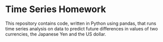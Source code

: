 # Time Series Homework

This repository contains code, written in Python using pandas, that runs time series analysis on data to predict future differences in values of two currencies, the Japanese Yen and the US dollar.

